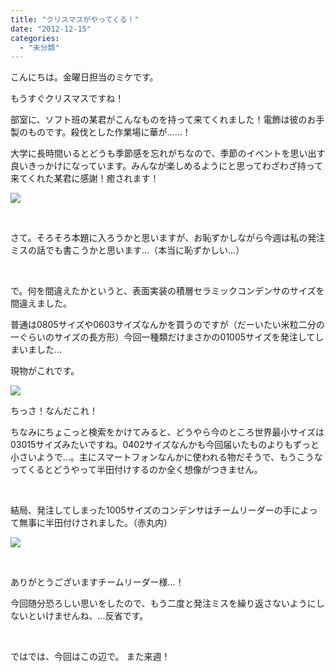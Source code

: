 ```yaml
---
title: "クリスマスがやってくる！"
date: "2012-12-15"
categories: 
  - "未分類"
---
```


こんにちは。金曜日担当のミケです。

もうすぐクリスマスですね！

部室に、ソフト班の某君がこんなものを持って来てくれました！電飾は彼のお手製のものです。殺伐とした作業場に華が……！

大学に長時間いるとどうも季節感を忘れがちなので、季節のイベントを思い出す良いきっかけになっています。みんなが楽しめるようにと思ってわざわざ持って来てくれた某君に感謝！癒されます！

[![](images/1-300x200.jpg)](http://technouskit.net/blog/?attachment_id=271)

 

さて。そろそろ本題に入ろうかと思いますが、お恥ずかしながら今週は私の発注 ミスの話でも書こうかと思います…（本当に恥ずかしい…）

 

で。何を間違えたかというと、表面実装の積層セラミックコンデンサのサイズを間違えました。

普通は0805サイズや0603サイズなんかを買うのですが（だーいたい米粒二分の一ぐらいのサイズの長方形）今回一種類だけまさかの01005サイズを発注してしまいました…

現物がこれです。

[![](images/2-300x225.jpg)](http://technouskit.net/blog/?attachment_id=273)

ちっさ！なんだこれ！

ちなみにちょこっと検索をかけてみると、どうやら今のところ世界最小サイズは03015サイズみたいですね。0402サイズなんかも今回届いたものよりもずっと小さいようで…。主にスマートフォンなんかに使われる物だそうで、もうこうなってくるとどうやって半田付けするのか全く想像がつきません。

 

結局、発注してしまった1005サイズのコンデンサはチームリーダーの手によって無事に半田付けされました。（赤丸内）

[![](images/3-300x224.jpg)](http://technouskit.net/blog/?attachment_id=274)

 

ありがとうございますチームリーダー様…！

今回随分恐ろしい思いをしたので、もう二度と発注ミスを繰り返さないようにしないといけませんね、…反省です。

 

ではでは、今回はこの辺で。 また来週！
